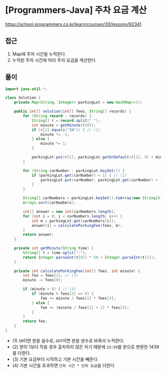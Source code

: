 [Programmers-Java] 주차 요금 계산
=
<https://school.programmers.co.kr/learn/courses/30/lessons/92341>


접근
--


1. Map에 주차 시간을 누적한다.
2. 누적된 주차 시간에 따라 주차 요금을 계산한다.


풀이
--



```java
import java.util.*;

class Solution {
    private Map<String, Integer> parkingLot = new HashMap<>();

    public int[] solution(int[] fees, String[] records) {
        for (String record : records) {
            String[] r = record.split(" ");
            int minute = getMinute(r[0]);
            if (r[2].equals("IN")) { // (1)
                minute *= -1;
            } else {
                minute *= 1;
            }

            parkingLot.put(r[1], parkingLot.getOrDefault(r[1], 0) + minute);
        }

        for (String carNumber : parkingLot.keySet()) {
            if (parkingLot.get(carNumber) < 1) { // (2)
                parkingLot.put(carNumber, parkingLot.get(carNumber) + 1439);
            }
        }

        String[] carNumbers = parkingLot.keySet().toArray(new String[0]);
        Arrays.sort(carNumbers);

        int[] answer = new int[carNumbers.length];
        for (int i = 0; i < carNumbers.length; i++) {
            int m = parkingLot.get(carNumbers[i]);
            answer[i] = calculateParkingFee(fees, m);
        }
        return answer;
    }

    private int getMinute(String time) {
        String[] t = time.split(":");
        return Integer.parseInt(t[0]) * 60 + Integer.parseInt(t[1]);
    }

    private int calculateParkingFee(int[] fees, int minute) {
        int fee = fees[1]; // (3)
        minute -= fees[0];

        if (minute > 0) { // (4)
            if (minute % fees[2] == 0) {
                fee += minute / fees[2] * fees[3];
            } else {
                fee += (minute / fees[2] + 1) * fees[3];
            }
        }
        return fee;
    }
}
```


* (1) `IN`이면 분을 음수로, `OUT`이면 분을 양수로 바꿔서 누적한다.
* (2) 분이 1보다 작을 경우 출차하지 않은 차기 때문에 `23:59`를 분으로 변환한 1439를 더한다.
* (3) 기본 요금부터 시작하고 기본 시간을 빼준다.
* (4) 기본 시간을 초과하면 `단위 시간 * 단위 요금`을 더한다.
